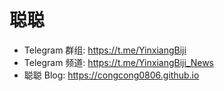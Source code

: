 # 聪聪

* Telegram 群组: <https://t.me/YinxiangBiji>
* Telegram 频道: <https://t.me/YinxiangBiji_News>
* 聪聪 Blog: <https://congcong0806.github.io>
